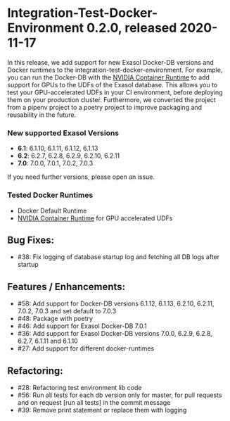 # Integration-Test-Docker-Environment 0.2.0, released 2020-11-17

In this release, we add support for new Exasol Docker-DB versions and Docker runtimes to the integration-test-docker-environment. For example, you can run the Docker-DB with the [NVIDIA Container Runtime](https://github.com/NVIDIA/nvidia-container-runtime) to add support for GPUs to the UDFs of the Exasol database. This allows you to test your GPU-accelerated UDFs in your CI environment, before deploying them on your production cluster. Furthermore, we converted the project from a pipenv project to a poetry project to improve packaging and reusability in the future.

### New supported Exasol Versions

* **6.1**: 6.1.10, 6.1.11, 6.1.12, 6.1.13
* **6.2**: 6.2.7, 6.2.8, 6.2.9, 6.2.10, 6.2.11
* **7.0**: 7.0.0, 7.0.1, 7.0.2, 7.0.3

If you need further versions, please open an issue.

### Tested Docker Runtimes

- Docker Default Runtime
- [NVIDIA Container Runtime](https://github.com/NVIDIA/nvidia-container-runtime) for GPU accelerated UDFs

## Bug Fixes:

  - #38: Fix logging of database startup log and fetching all DB logs after startup

## Features / Enhancements:

  - #58: Add support for Docker-DB versions 6.1.12, 6.1.13, 6.2.10, 6.2.11, 7.0.2, 7.0.3 and set default to 7.0.3
  - #48: Package with poetry
  - #46: Add support for Exasol Docker-DB 7.0.1
  - #36: Add support for Exasol Docker-DB versions 7.0.0, 6.2.9, 6.2.8, 6.2.7, 6.1.11 and 6.1.10
  - #27: Add support for different docker-runtimes

## Refactoring:

  - #28: Refactoring test environment lib code
  - #56: Run all tests for each db version only for master, for pull requests and on request [run all tests] in the commit message
  - #39: Remove print statement or replace them with logging
